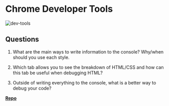 # Chrome Developer Tools

![dev-tools](https://bcw.blob.core.windows.net/public/img/lesson-images/4571780153354770)

## Questions

1. What are the main ways to write information to the console? Why/when should you use each style.

2. Which tab allows you to see the breakdown of HTML/CSS and how can this tab be useful when debugging HTML?

3. Outside of writing everything to the console, what is a better way to debug your code?

**[Repo](https://github.com/{{ghname}}/<ASSIGNMENT_REPO>)**
